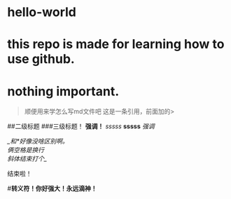 # hello-world
this repo is made for learning how to use github.
========
nothing important.
===========
>顺便用来学怎么写md文件吧
>这是一条引用，前面加的\>  


##二级标题
###三级标题！
__强调！__
*sssss*
**sssss**
_强调_

_\_和*好像没啥区别啊。  
俩空格是换行  
斜体结束打个\__

结束啦！

#__转义符！你好强大！永远滴神！__
